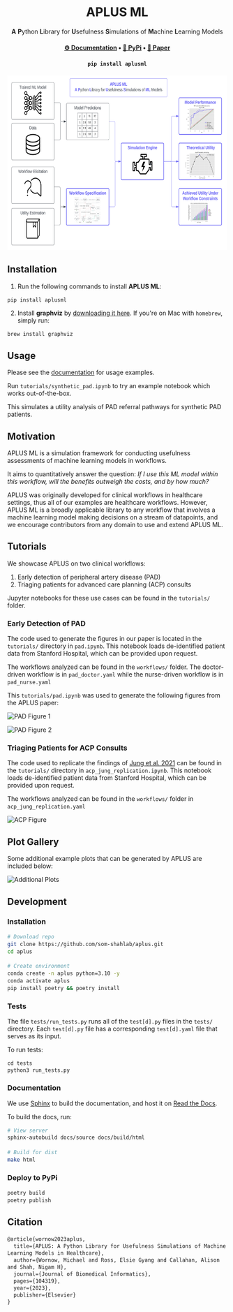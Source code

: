 <div align="center">
  <h1>APLUS ML</h1>
  <div>
    <strong>A</strong> <strong>P</strong>ython <strong>L</strong>ibrary for <strong>U</strong>sefulness <strong>S</strong>imulations of <strong>M</strong>achine <strong>L</strong>earning Models
  </div>
  <div>
    <h4>
      <a href="https://aplusml.readthedocs.io/en/latest/" target="_blank">⚙ Documentation</a> • <a href="https://pypi.org/project/aplusml/" target="_blank">🐍 PyPi</a> • <a href="https://www.sciencedirect.com/science/article/pii/S1532046423000400?via%3Dihub" target="_blank">📝 Paper</a>
    </h4>
    <h4>
      <code>pip install aplusml</code>
    </h4>
  </div>
  <img src="https://github.com/som-shahlab/aplusml/blob/bc3fba49257092f038a862e870b4cae86f9eb659/assets/graphical%20abstract.png" height="400" />
</div>

## Installation

1. Run the following commands to install **APLUS ML**:

```bash
pip install aplusml
```

2. Install **graphviz** by [downloading it here](https://graphviz.org/download/). If you're on Mac with `homebrew`, simply run:
```
brew install graphviz
```

## Usage

Please see the <a href="https://aplusml.readthedocs.io/en/latest/">documentation</a> for usage examples.

Run `tutorials/synthetic_pad.ipynb` to try an example notebook which works out-of-the-box.

This simulates a utility analysis of PAD referral pathways for synthetic PAD patients.

## Motivation

APLUS ML is a simulation framework for conducting usefulness assessments of machine learning models in workflows.

It aims to quantitatively answer the question: *If I use this ML model within this workflow, will the benefits outweigh the costs, and by how much?*

APLUS was originally developed for clinical workflows in healthcare settings, thus all of our examples are healthcare workflows. However, APLUS ML is a broadly applicable library to any workflow that involves a machine learning model making decisions on a stream of datapoints, and we encourage contributors from any domain to use and extend APLUS ML.

## Tutorials

We showcase APLUS on two clinical workflows: 

1. Early detection of peripheral artery disease (PAD)
2. Triaging patients for advanced care planning (ACP) consults

Jupyter notebooks for these use cases can be found in the `tutorials/` folder.

### Early Detection of PAD

The code used to generate the figures in our paper is located in the `tutorials/` directory in `pad.ipynb`. This notebook loads de-identified patient data from Stanford Hospital, which can be provided upon request.

The workflows analyzed can be found in the `workflows/` folder. The doctor-driven workflow is in `pad_doctor.yaml` while the nurse-driven workflow is in `pad_nurse.yaml`

This `tutorials/pad.ipynb` was used to generate the following figures from the APLUS paper:

![PAD Figure 1](assets/pad%20figure%201.png)

![PAD Figure 2](assets/pad%20heatmap.png)

### Triaging Patients for ACP Consults

The code used to replicate the findings of [Jung et al. 2021](https://pubmed.ncbi.nlm.nih.gov/33355350/) can be found in the `tutorials/` directory in `acp_jung_replication.ipynb`. This notebook loads de-identified patient data from Stanford Hospital, which can be provided upon request.

The workflows analyzed can be found in the `workflows/` folder in `acp_jung_replication.yaml`

![ACP Figure](assets/acp%20figure.png)

## Plot Gallery

Some additional example plots that can be generated by APLUS are included below:

![Additional Plots](assets/additional%20plots.png)

## Development

### Installation

```bash
# Download repo
git clone https://github.com/som-shahlab/aplus.git
cd aplus

# Create environment
conda create -n aplus python=3.10 -y
conda activate aplus
pip install poetry && poetry install
```

### Tests

The file `tests/run_tests.py` runs all of the `test[d].py` files in the `tests/` directory. Each `test[d].py` file has a corresponding `test[d].yaml` file that serves as its input.

To run tests:
```
cd tests
python3 run_tests.py
```

### Documentation

We use [Sphinx](https://www.sphinx-doc.org/en/master/) to build the documentation, and host it on [Read the Docs](https://readthedocs.org/).

To build the docs, run:

```bash
# View server
sphinx-autobuild docs/source docs/build/html

# Build for dist
make html
```

### Deploy to PyPi

```bash
poetry build
poetry publish
```


## Citation

```
@article{wornow2023aplus,
  title={APLUS: A Python Library for Usefulness Simulations of Machine Learning Models in Healthcare},
  author={Wornow, Michael and Ross, Elsie Gyang and Callahan, Alison and Shah, Nigam H},
  journal={Journal of Biomedical Informatics},
  pages={104319},
  year={2023},
  publisher={Elsevier}
}
```
